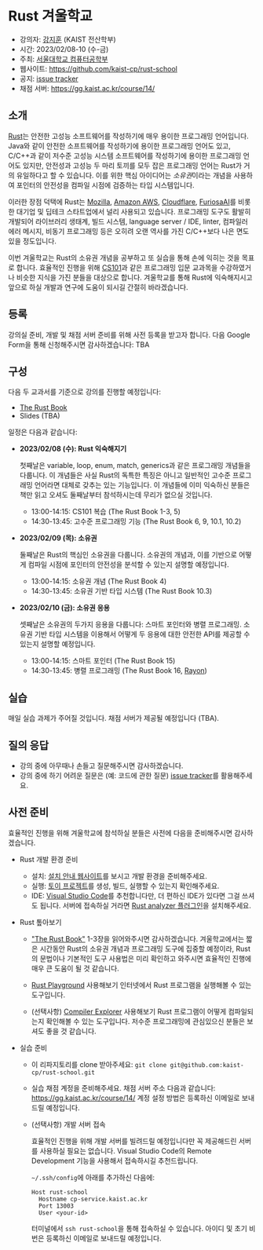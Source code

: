 # Rust 겨울학교


- 강의자: [강지훈](https://cp.kaist.ac.kr/jeehoon.kang) (KAIST 전산학부)
- 시간: 2023/02/08-10 (수-금)
- 주최: [서울대학교 컴퓨터공학부](https://cse.snu.ac.kr/)
- 웹사이트: <https://github.com/kaist-cp/rust-school>
- 공지: [issue tracker](https://github.com/kaist-cp/rust-school/issues?q=is%3Aissue+is%3Aopen+label%3Aannouncement)
- 채점 서버: <https://gg.kaist.ac.kr/course/14/>


## 소개

[Rust](https://www.rust-lang.org/)는 안전한 고성능 소프트웨어를 작성하기에 매우 용이한 프로그래밍 언어입니다.
Java와 같이 안전한 소프트웨어를 작성하기에 용이한 프로그래밍 언어도 있고, C/C++과 같이 저수준 고성능 시스템 소프트웨어를 작성하기에 용이한 프로그래밍 언어도 있지만,
안전성과 고성능 두 마리 토끼를 모두 잡은 프로그래밍 언어는 Rust가 거의 유일하다고 할 수 있습니다.
이를 위한 핵심 아이디어는 *소유권*이라는 개념을 사용하여 포인터의 안전성을 컴파일 시점에 검증하는 타입 시스템입니다.

이러한 장점 덕택에 Rust는 [Mozilla](https://www.mozilla.org/), [Amazon AWS](https://aws.amazon.com/), [Cloudflare](https://www.cloudflare.com/), [FuriosaAI](https://www.furiosa.ai/)를 비롯한 대기업 및 딥테크 스타트업에서 널리 사용되고 있습니다.
프로그래밍 도구도 활발히 개발되어 라이브러리 생태계, 빌드 시스템, language server / IDE, linter, 컴파일러 에러 메시지, 비동기 프로그래밍 등은 오히려 오랜 역사를 가진 C/C++보다 나은 면도 있을 정도입니다.

이번 겨울학교는 Rust의 소유권 개념을 공부하고 또 실습을 통해 손에 익히는 것을 목표로 합니다.
효율적인 진행을 위해 [CS101](https://cs101.kaist.ac.kr/)과 같은 프로그래밍 입문 교과목을 수강하였거나 비슷한 지식을 가진 분들을 대상으로 합니다.
겨울학교를 통해 Rust에 익숙해지시고 앞으로 하실 개발과 연구에 도움이 되시길 간절히 바라겠습니다.


## 등록

강의실 준비, 개발 및 채점 서버 준비를 위해 사전 등록을 받고자 합니다.
다음 Google Form을 통해 신청해주시면 감사하겠습니다: TBA


## 구성

다음 두 교과서를 기준으로 강의를 진행할 예정입니다:

- [The Rust Book](https://doc.rust-lang.org/book/)
- Slides (TBA)


일정은 다음과 같습니다:

- **2023/02/08 (수): Rust 익숙해지기**

  첫째날은 variable, loop, enum, match, generics과 같은 프로그래밍 개념들을 다룹니다.
  이 개념들은 사실 Rust의 독특한 특징은 아니고 일반적인 고수준 프로그래밍 언어라면 대체로 갖추는 있는 기능입니다.
  이 개념들에 이미 익숙하신 분들은 책만 읽고 오셔도 둘째날부터 참석하시는데 무리가 없으실 것입니다.

  + 13:00-14:15: CS101 복습 (The Rust Book 1-3, 5)
  + 14:30-13:45: 고수준 프로그래밍 기능 (The Rust Book 6, 9, 10.1, 10.2)

- **2023/02/09 (목): 소유권**

  둘째날은 Rust의 핵심인 소유권을 다룹니다.
  소유권의 개념과, 이를 기반으로 어떻게 컴파일 시점에 포인터의 안전성을 분석할 수 있는지 설명할 예정입니다.

  + 13:00-14:15: 소유권 개념 (The Rust Book 4)
  + 14:30-13:45: 소유권 기반 타입 시스템 (The Rust Book 10.3)

- **2023/02/10 (금): 소유권 응용**

  셋째날은 소유권의 두가지 응용을 다룹니다: 스마트 포인터와 병렬 프로그래밍.
  소유권 기반 타입 시스템을 이용해서 어떻게 두 응용에 대한 안전한 API를 제공할 수 있는지 설명할 예정입니다.

  + 13:00-14:15: 스마트 포인터 (The Rust Book 15)
  + 14:30-13:45: 병렬 프로그래밍 (The Rust Book 16, [Rayon](https://docs.rs/rayon/latest/rayon/))


## 실습

매일 실습 과제가 주어질 것입니다. 채점 서버가 제공될 예정입니다 (TBA).


## 질의 응답

- 강의 중에 아무때나 손들고 질문해주시면 감사하겠습니다.
- 강의 중에 하기 어려운 질문은 (예: 코드에 관한 질문) [issue tracker](https://github.com/kaist-cp/rust-school/issues)를 활용해주세요.


## 사전 준비

효율적인 진행을 위해 겨울학교에 참석하실 분들은 사전에 다음을 준비해주시면 감사하겠습니다.

- Rust 개발 환경 준비

  + 설치: [설치 안내 웹사이트](https://doc.rust-lang.org/book/ch01-01-installation.html)를 보시고 개발 환경을 준비해주세요.
  + 실행: [토이 프로젝트](https://doc.rust-lang.org/book/ch02-00-guessing-game-tutorial.html)를 생성, 빌드, 실행할 수 있는지 확인해주세요.
  + IDE: [Visual Studio Code](https://code.visualstudio.com/)를 추천합니다만, 더 편하신 IDE가 있다면 그걸 쓰셔도 됩니다.
    서버에 접속하실 거라면 [Rust analyzer 플러그인](https://marketplace.visualstudio.com/items?itemName=rust-lang.rust-analyzer)을 설치해주세요.

- Rust 톺아보기

  + ["The Rust Book"](https://doc.rust-lang.org/book/) 1-3장을 읽어와주시면 감사하겠습니다.
    겨울학교에서는 짧은 시간동안 Rust의 소유권 개념과 프로그래밍 도구에 집중할 예정이라,
    Rust의 문법이나 기본적인 도구 사용법은 미리 확인하고 와주시면 효율적인 진행에 매우 큰 도움이 될 것 같습니다.

  + [Rust Playground](https://play.rust-lang.org/) 사용해보기
    인터넷에서 Rust 프로그램을 실행해볼 수 있는 도구입니다.

  + (선택사항) [Compiler Explorer](https://rust.godbolt.org/) 사용해보기
    Rust 프로그램이 어떻게 컴파일되는지 확인해볼 수 있는 도구입니다. 저수준 프로그래밍에 관심있으신 분들은 보셔도 좋을 것 같습니다.

- 실습 준비

  + 이 리파지토리를 clone 받아주세요: `git clone git@github.com:kaist-cp/rust-school.git`

  + 실습 채점 계정을 준비해주세요.
    채점 서버 주소 다음과 같습니다: <https://gg.kaist.ac.kr/course/14/>
    계정 설정 방법은 등록하신 이메일로 보내드릴 예정입니다.

  + (선택사항) 개발 서버 접속

    효율적인 진행을 위해 개발 서버를 빌려드릴 예정입니다만 꼭 제공해드린 서버를 사용하실 필요는 없습니다.
    Visual Studio Code의 Remote Development 기능을 사용해서 접속하시길 추천드립니다.

    `~/.ssh/config`에 아래를 추가하신 다음에:

    ```
    Host rust-school
      Hostname cp-service.kaist.ac.kr
      Port 13003
      User <your-id>
    ```

    터미널에서 `ssh rust-school`을 통해 접속하실 수 있습니다.
    아이디 및 초기 비번은 등록하신 이메일로 보내드릴 예정입니다.
